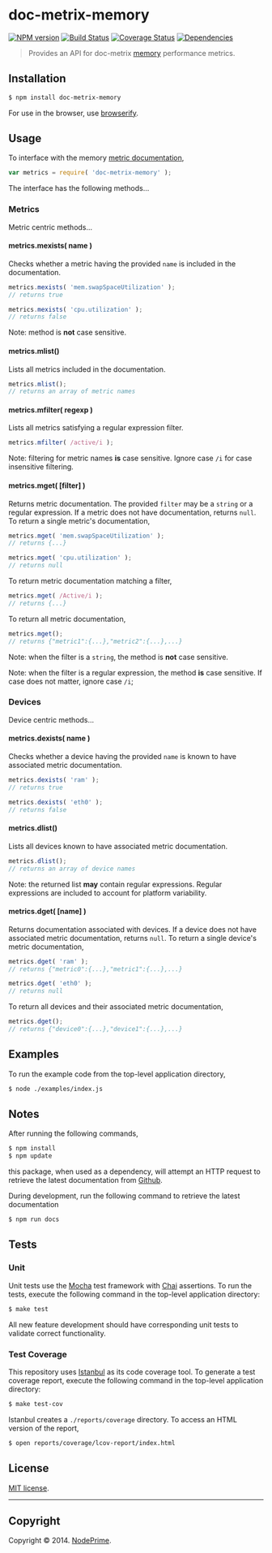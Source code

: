 doc-metrix-memory
===
[![NPM version][npm-image]][npm-url] [![Build Status][travis-image]][travis-url] [![Coverage Status][coveralls-image]][coveralls-url] [![Dependencies][dependencies-image]][dependencies-url]

> Provides an API for doc-metrix [memory](https://github.com/doc-metrix/memory) performance metrics.


## Installation

``` bash
$ npm install doc-metrix-memory
```

For use in the browser, use [browserify](https://github.com/substack/node-browserify).


## Usage

To interface with the memory [metric documentation](https://github.com/doc-metrix/memory),

``` javascript
var metrics = require( 'doc-metrix-memory' );
```

The interface has the following methods...


### Metrics

Metric centric methods...


#### metrics.mexists( name )

Checks whether a metric having the provided `name` is included in the documentation.

``` javascript
metrics.mexists( 'mem.swapSpaceUtilization' );
// returns true

metrics.mexists( 'cpu.utilization' );
// returns false
```

Note: method is __not__ case sensitive.


#### metrics.mlist()

Lists all metrics included in the documentation.

``` javascript
metrics.mlist();
// returns an array of metric names
```


#### metrics.mfilter( regexp )

Lists all metrics satisfying a regular expression filter.

``` javascript
metrics.mfilter( /active/i );
```

Note: filtering for metric names __is__ case sensitive. Ignore case `/i` for case insensitive filtering.


#### metrics.mget( [filter] )

Returns metric documentation. The provided `filter` may be a `string` or a regular expression. If a metric does not have documentation, returns `null`. To return a single metric's documentation,

``` javascript
metrics.mget( 'mem.swapSpaceUtilization' );
// returns {...}

metrics.mget( 'cpu.utilization' );
// returns null
```

To return metric documentation matching a filter,

``` javascript
metrics.mget( /Active/i );
// returns {...}
```

To return all metric documentation,

``` javascript
metrics.mget();
// returns {"metric1":{...},"metric2":{...},...}
```

Note: when the filter is a `string`, the method is __not__ case sensitive.

Note: when the filter is a regular expression, the method __is__ case sensitive. If case does not matter, ignore case `/i`;


### Devices

Device centric methods...


#### metrics.dexists( name )

Checks whether a device having the provided `name` is known to have associated metric documentation.

``` javascript
metrics.dexists( 'ram' );
// returns true

metrics.dexists( 'eth0' );
// returns false
```

#### metrics.dlist()

Lists all devices known to have associated metric documentation.

``` javascript
metrics.dlist();
// returns an array of device names
```

Note: the returned list __may__ contain regular expressions. Regular expressions are included to account for platform variability.


#### metrics.dget( [name] )

Returns documentation associated with devices. If a device does not have associated metric documentation, returns `null`. To return a single device's metric documentation,

``` javascript
metrics.dget( 'ram' );
// returns {"metric0":{...},"metric1":{...},...}

metrics.dget( 'eth0' );
// returns null
```

To return all devices and their associated metric documentation,

``` javascript
metrics.dget();
// returns {"device0":{...},"device1":{...},...}
```



## Examples

To run the example code from the top-level application directory,

``` bash
$ node ./examples/index.js
```


## Notes

After running the following commands,

``` bash
$ npm install
$ npm update
```

this package, when used as a dependency, will attempt an HTTP request to retrieve the latest documentation from [Github](https://github.com/doc-metrix/memory).

During development, run the following command to retrieve the latest documentation

``` bash
$ npm run docs
```



## Tests

### Unit

Unit tests use the [Mocha](http://visionmedia.github.io/mocha) test framework with [Chai](http://chaijs.com) assertions. To run the tests, execute the following command in the top-level application directory:

``` bash
$ make test
```

All new feature development should have corresponding unit tests to validate correct functionality.


### Test Coverage

This repository uses [Istanbul](https://github.com/gotwarlost/istanbul) as its code coverage tool. To generate a test coverage report, execute the following command in the top-level application directory:

``` bash
$ make test-cov
```

Istanbul creates a `./reports/coverage` directory. To access an HTML version of the report,

``` bash
$ open reports/coverage/lcov-report/index.html
```


## License

[MIT license](http://opensource.org/licenses/MIT). 


---
## Copyright

Copyright &copy; 2014. [NodePrime](http://nodeprime.com).


[npm-image]: http://img.shields.io/npm/v/doc-metrix-memory.svg
[npm-url]: https://npmjs.org/package/doc-metrix-memory

[travis-image]: http://img.shields.io/travis/doc-metrix/memory-node/master.svg
[travis-url]: https://travis-ci.org/doc-metrix/memory-node

[coveralls-image]: https://img.shields.io/coveralls/doc-metrix/memory-node/master.svg
[coveralls-url]: https://coveralls.io/r/doc-metrix/memory-node?branch=master

[dependencies-image]: http://img.shields.io/david/doc-metrix/memory-node.svg
[dependencies-url]: https://david-dm.org/doc-metrix/memory-node

[dev-dependencies-image]: http://img.shields.io/david/dev/doc-metrix/memory-node.svg
[dev-dependencies-url]: https://david-dm.org/dev/doc-metrix/memory-node

[github-issues-image]: http://img.shields.io/github/issues/doc-metrix/memory-node.svg
[github-issues-url]: https://github.com/doc-metrix/memory-node/issues